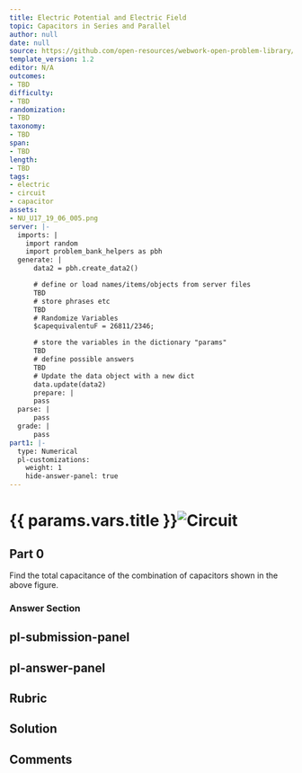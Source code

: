 ```yaml
---
title: Electric Potential and Electric Field
topic: Capacitors in Series and Parallel
author: null
date: null
source: https://github.com/open-resources/webwork-open-problem-library/tree/master/Contrib/BrockPhysics/College_Physics_Urone/19.Electric_Potential_and_Electric_Field/19-06.Capacitors_in_Series_and_Parallel/NU_U17_19_06_005.pg
template_version: 1.2
editor: N/A
outcomes:
- TBD
difficulty:
- TBD
randomization:
- TBD
taxonomy:
- TBD
span:
- TBD
length:
- TBD
tags:
- electric
- circuit
- capacitor
assets:
- NU_U17_19_06_005.png
server: |-
  imports: |
    import random
    import problem_bank_helpers as pbh
  generate: |
      data2 = pbh.create_data2()

      # define or load names/items/objects from server files
      TBD
      # store phrases etc
      TBD
      # Randomize Variables
      $capequivalentuF = 26811/2346;

      # store the variables in the dictionary "params"
      TBD
      # define possible answers
      TBD
      # Update the data object with a new dict
      data.update(data2)
      prepare: |
      pass
  parse: |
      pass
  grade: |
      pass
part1: |-
  type: Numerical
  pl-customizations:
    weight: 1
    hide-answer-panel: true
---
```


# {{ params.vars.title }}![Circuit](NU_U17_19_06_005.png)

## Part 0 
Find the total capacitance of the combination of capacitors shown in the above figure. 


### Answer Section 


## pl-submission-panel 


## pl-answer-panel 


## Rubric 


## Solution 


## Comments 


